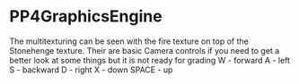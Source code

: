 # PP4GraphicsEngine
The multitexturing can be seen with the fire texture on top of the Stonehenge texture.
Their are basic Camera controls if you need to get a better look at some things but it is not ready for grading
W - forward
A - left
S - backward
D - right
X - down
SPACE - up
